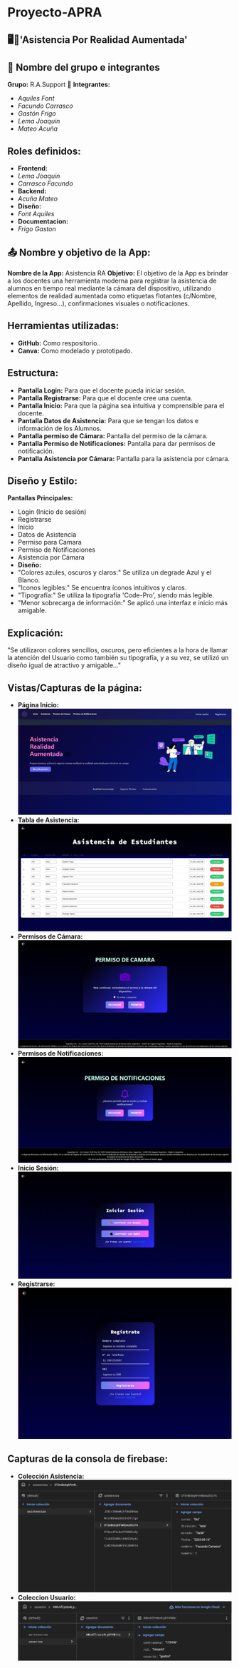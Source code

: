 # Proyecto-APRA 

## 🖥️🔧'Asistencia Por Realidad Aumentada'
## 👥 Nombre del grupo e integrantes
**Grupo:** R.A.Support 📖 
**Integrantes:**
- *Aquiles Font*
- *Facundo Carrasco*
- *Gastón Frigo*
- *Lema Joaquin*
- *Mateo Acuña*

## Roles definidos:
- **Frontend:**
- *Lema Joaquin*
- *Carrasco Facundo*
- **Backend:**
- *Acuña Mateo*
- **Diseño:**
- *Font Aquiles*
- **Documentacion:**
- *Frigo Gaston*

## 📤 Nombre y objetivo de la App:
**Nombre de la App:** Asistencia RA
**Objetivo:**
El objetivo de la App es brindar a los docentes una herramienta moderna para registrar la asistencia de alumnos en tiempo real mediante la cámara del dispositivo, utilizando elementos de realidad aumentada como etiquetas flotantes (c/Nombre, Apellido, Ingreso...), confirmaciones visuales o notificaciones.

## Herramientas utilizadas:
- **GitHub:** Como respositorio..
- **Canva:** Como modelado y prototipado.

## Estructura:
- **Pantalla Login:** Para que el docente pueda iniciar sesión.
- **Pantalla Registrarse:** Para que el docente cree una cuenta.
- **Pantalla Inicio:** Para que la página sea intuitiva y comprensible para el docente.
- **Pantalla Datos de Asistencia:** Para que se tengan los datos e información de los Alumnos.
- **Pantalla permiso de Cámara:** Pantalla del permiso de la cámara.
- **Pantalla Permiso de Notificaciones:** Pantalla para dar permisos de notificación.
- **Pantalla Asistencia por Cámara:** Pantalla para la asistencia por cámara.

## Diseño y Estilo:
**Pantallas Principales:**
- Login (Inicio de sesión)
- Registrarse
- Inicio
- Datos de Asistencia
- Permiso para Camara
- Permiso de Notificaciones
- Asistencia por Cámara
- **Diseño:** 
- "Colores azules, oscuros y claros:" Se utiliza un degrade Azul y el Blanco. 
- "Iconos legibles:" Se encuentra íconos intuitivos y claros.
- "Tipografía:" Se utiliza la tipografía 'Code-Pro', siendo más legible.
- "Menor sobrecarga de información:" Se aplicó una interfaz e inicio más amigable.
## Explicación:
"Se utilizaron colores sencillos, oscuros, pero eficientes a la hora de llamar la atención del Usuario como también su tipografía, y a su vez, se utilizó un diseño igual de atractivo y amigable..."

## Vistas/Capturas de la página:
- **Página Inicio:**
![alt text]({28F844D9-A994-41FE-A608-641BCAE4B786}.png)
- **Tabla de Asistencia:**
![alt text]({1DCF9CDC-3BCA-47B4-ADFE-3308ACE39E92}.png)
- **Permisos de Cámara:**
![alt text]({0DCD1C71-8C01-455A-95C3-47CEBC5ADEED}.png)
- **Permisos de Notificaciones:**
![alt text]({50469F58-E314-4D98-AD5D-687DA9B89A8C}.png)
- **Inicio Sesión:**
![alt text]({055A23C3-7073-454A-BBA5-EE543529442F}.png)
- **Registrarse:**
![alt text](image.png)
## Capturas de la consola de firebase:
- **Colección Asistencia:**
![alt text](image-1.png)
- **Coleccion Usuario:**
![alt text](image-2.png)